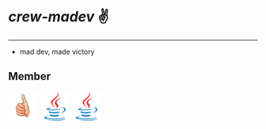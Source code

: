 # ***crew-madev*** ✌️
---

- mad dev, made victory

## Member

<img src="https://raw.githubusercontent.com/devthumb/devthumb/refs/heads/main/profiles/dev_thumb.png" title="dev.thumb"  alt="dev.thumb" width="60" height="60"/>
<img src="https://raw.githubusercontent.com/devthumb/devthumb/e804712559abcf77b79ba769a8acd246a62fd71e/img/java.svg" title="Java"  alt="Java" width="60" height="60"/>
<img src="https://raw.githubusercontent.com/devthumb/devthumb/e804712559abcf77b79ba769a8acd246a62fd71e/img/java.svg" title="Java"  alt="Java" width="60" height="60"/>
